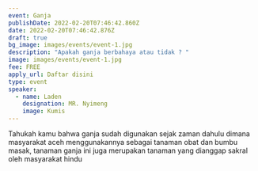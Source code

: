 ```yaml
---
event: Ganja
publishDate: 2022-02-20T07:46:42.860Z
date: 2022-02-20T07:46:42.876Z
draft: true
bg_image: images/events/event-1.jpg
description: "Apakah ganja berbahaya atau tidak ? "
image: images/events/event-1.jpg
fee: FREE
apply_url: Daftar disini
type: event
speaker:
  - name: Laden
    designation: MR. Nyimeng
    image: Kumis
---
```

Tahukah kamu bahwa ganja sudah digunakan sejak zaman dahulu dimana masyarakat aceh menggunakannya sebagai tanaman obat dan bumbu masak, tanaman ganja ini juga merupakan tanaman yang dianggap sakral oleh masyarakat hindu
